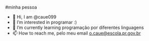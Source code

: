 #minha pessoa
- 👋 Hi, I am @caue099
- 👀 I’m interested in programar :)
- 🌱 I’m currently learning programação por diferentes linguagens
- 📫 How to reach me, pelo meu email o.caue@escola.pr.gov.br

<!---
caue099/caue099 is a ✨ special ✨ repository because its `README.md` (this file) appears on your GitHub profile.
You can click the Preview link to take a look at your changes.
--->
